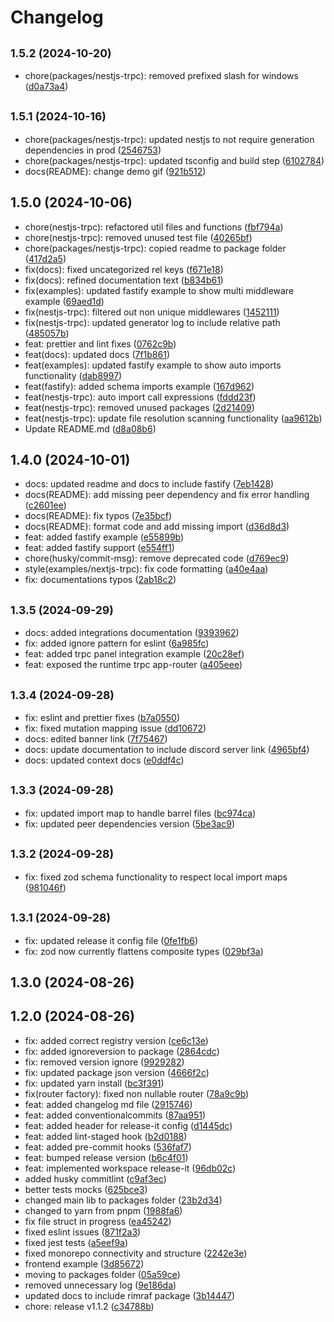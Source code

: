 # Changelog

## <small>1.5.2 (2024-10-20)</small>

* chore(packages/nestjs-trpc): removed prefixed slash for windows ([d0a73a4](https://github.com/KevinEdry/nestjs-trpc/commit/d0a73a4))

## <small>1.5.1 (2024-10-16)</small>

* chore(packages/nestjs-trpc): updated nestjs to not require generation dependencies in prod ([2546753](https://github.com/KevinEdry/nestjs-trpc/commit/2546753))
* chore(packages/nestjs-trpc): updated tsconfig and build step ([6102784](https://github.com/KevinEdry/nestjs-trpc/commit/6102784))
* docs(README): change demo gif ([921b512](https://github.com/KevinEdry/nestjs-trpc/commit/921b512))

## 1.5.0 (2024-10-06)

* chore(nestjs-trpc): refactored util files and functions ([fbf794a](https://github.com/KevinEdry/nestjs-trpc/commit/fbf794a))
* chore(nestjs-trpc): removed unused test file ([40265bf](https://github.com/KevinEdry/nestjs-trpc/commit/40265bf))
* chore(packages/nestjs-trpc): copied readme to package folder ([417d2a5](https://github.com/KevinEdry/nestjs-trpc/commit/417d2a5))
* fix(docs): fixed uncategorized rel keys ([f671e18](https://github.com/KevinEdry/nestjs-trpc/commit/f671e18))
* fix(docs): refined documentation text ([b834b61](https://github.com/KevinEdry/nestjs-trpc/commit/b834b61))
* fix(examples): updated fastify example to show multi middleware example ([69aed1d](https://github.com/KevinEdry/nestjs-trpc/commit/69aed1d))
* fix(nestjs-trpc): filtered out non unique middlewares ([1452111](https://github.com/KevinEdry/nestjs-trpc/commit/1452111))
* fix(nestjs-trpc): updated generator log to include relative path ([485057b](https://github.com/KevinEdry/nestjs-trpc/commit/485057b))
* feat: prettier and lint fixes ([0762c9b](https://github.com/KevinEdry/nestjs-trpc/commit/0762c9b))
* feat(docs): updated docs ([7f1b861](https://github.com/KevinEdry/nestjs-trpc/commit/7f1b861))
* feat(examples): updated fastify example to show auto imports functionality ([dab8997](https://github.com/KevinEdry/nestjs-trpc/commit/dab8997))
* feat(fastify): added schema imports example ([167d962](https://github.com/KevinEdry/nestjs-trpc/commit/167d962))
* feat(nestjs-trpc): auto import call expressions ([fddd23f](https://github.com/KevinEdry/nestjs-trpc/commit/fddd23f))
* feat(nestjs-trpc): removed unused packages ([2d21409](https://github.com/KevinEdry/nestjs-trpc/commit/2d21409))
* feat(nestjs-trpc): update file resolution scanning functionality ([aa9612b](https://github.com/KevinEdry/nestjs-trpc/commit/aa9612b))
* Update README.md ([d8a08b6](https://github.com/KevinEdry/nestjs-trpc/commit/d8a08b6))

## 1.4.0 (2024-10-01)

* docs: updated readme and docs to include fastify ([7eb1428](https://github.com/KevinEdry/nestjs-trpc/commit/7eb1428))
* docs(README): add missing peer dependency and fix error handling ([c2601ee](https://github.com/KevinEdry/nestjs-trpc/commit/c2601ee))
* docs(README): fix typos ([7e35bcf](https://github.com/KevinEdry/nestjs-trpc/commit/7e35bcf))
* docs(README): format code and add missing import ([d36d8d3](https://github.com/KevinEdry/nestjs-trpc/commit/d36d8d3))
* feat: added fastify example ([e55899b](https://github.com/KevinEdry/nestjs-trpc/commit/e55899b))
* feat: added fastify support ([e554ff1](https://github.com/KevinEdry/nestjs-trpc/commit/e554ff1))
* chore(husky/commit-msg): remove deprecated code ([d769ec9](https://github.com/KevinEdry/nestjs-trpc/commit/d769ec9))
* style(examples/nextjs-trpc): fix code formatting ([a40e4aa](https://github.com/KevinEdry/nestjs-trpc/commit/a40e4aa))
* fix: documentations typos ([2ab18c2](https://github.com/KevinEdry/nestjs-trpc/commit/2ab18c2))

## <small>1.3.5 (2024-09-29)</small>

* docs: added integrations documentation ([9393962](https://github.com/KevinEdry/nestjs-trpc/commit/9393962))
* fix: added ignore pattern for eslint ([6a985fc](https://github.com/KevinEdry/nestjs-trpc/commit/6a985fc))
* feat: added trpc panel integration example ([20c28ef](https://github.com/KevinEdry/nestjs-trpc/commit/20c28ef))
* feat: exposed the runtime trpc app-router ([a405eee](https://github.com/KevinEdry/nestjs-trpc/commit/a405eee))

## <small>1.3.4 (2024-09-28)</small>

* fix: eslint and prettier fixes ([b7a0550](https://github.com/KevinEdry/nestjs-trpc/commit/b7a0550))
* fix: fixed mutation mapping issue ([dd10672](https://github.com/KevinEdry/nestjs-trpc/commit/dd10672))
* docs: edited banner link ([7f75467](https://github.com/KevinEdry/nestjs-trpc/commit/7f75467))
* docs: update documentation to include discord server link ([4965bf4](https://github.com/KevinEdry/nestjs-trpc/commit/4965bf4))
* docs: updated context docs ([e0ddf4c](https://github.com/KevinEdry/nestjs-trpc/commit/e0ddf4c))

## <small>1.3.3 (2024-09-28)</small>

* fix: updated import map to handle barrel files ([bc974ca](https://github.com/KevinEdry/nestjs-trpc/commit/bc974ca))
* fix: updated peer dependencies version ([5be3ac9](https://github.com/KevinEdry/nestjs-trpc/commit/5be3ac9))

## <small>1.3.2 (2024-09-28)</small>

* fix: fixed zod schema functionality to respect local import maps ([981046f](https://github.com/KevinEdry/nestjs-trpc/commit/981046f))

## <small>1.3.1 (2024-09-28)</small>

* fix: updated release it config file ([0fe1fb6](https://github.com/KevinEdry/nestjs-trpc/commit/0fe1fb6))
* fix: zod now currently flattens composite types ([029bf3a](https://github.com/KevinEdry/nestjs-trpc/commit/029bf3a))

## 1.3.0 (2024-08-26)

## 1.2.0 (2024-08-26)

* fix: added correct registry version ([ce6c13e](https://github.com/KevinEdry/nestjs-trpc/commit/ce6c13e))
* fix: added ignoreversion to package ([2864cdc](https://github.com/KevinEdry/nestjs-trpc/commit/2864cdc))
* fix: removed version ignore ([9929282](https://github.com/KevinEdry/nestjs-trpc/commit/9929282))
* fix: updated package json version ([4666f2c](https://github.com/KevinEdry/nestjs-trpc/commit/4666f2c))
* fix: updated yarn install ([bc3f391](https://github.com/KevinEdry/nestjs-trpc/commit/bc3f391))
* fix(router factory): fixed non nullable router ([78a9c9b](https://github.com/KevinEdry/nestjs-trpc/commit/78a9c9b))
* feat: added changelog md file ([2915746](https://github.com/KevinEdry/nestjs-trpc/commit/2915746))
* feat: added conventionalcommits ([87aa951](https://github.com/KevinEdry/nestjs-trpc/commit/87aa951))
* feat: added header for release-it config ([d1445dc](https://github.com/KevinEdry/nestjs-trpc/commit/d1445dc))
* feat: added lint-staged hook ([b2d0188](https://github.com/KevinEdry/nestjs-trpc/commit/b2d0188))
* feat: added pre-commit hooks ([536faf7](https://github.com/KevinEdry/nestjs-trpc/commit/536faf7))
* feat: bumped release version ([b6c4f01](https://github.com/KevinEdry/nestjs-trpc/commit/b6c4f01))
* feat: implemented workspace release-it ([96db02c](https://github.com/KevinEdry/nestjs-trpc/commit/96db02c))
* added husky commitlint ([c9af3ec](https://github.com/KevinEdry/nestjs-trpc/commit/c9af3ec))
* better tests mocks ([625bce3](https://github.com/KevinEdry/nestjs-trpc/commit/625bce3))
* changed main lib to packages folder ([23b2d34](https://github.com/KevinEdry/nestjs-trpc/commit/23b2d34))
* changed to yarn from pnpm ([1988fa6](https://github.com/KevinEdry/nestjs-trpc/commit/1988fa6))
* fix file struct in progress ([ea45242](https://github.com/KevinEdry/nestjs-trpc/commit/ea45242))
* fixed eslint issues ([871f2a3](https://github.com/KevinEdry/nestjs-trpc/commit/871f2a3))
* fixed jest tests ([a5eef9a](https://github.com/KevinEdry/nestjs-trpc/commit/a5eef9a))
* fixed monorepo connectivity and structure ([2242e3e](https://github.com/KevinEdry/nestjs-trpc/commit/2242e3e))
* frontend example ([3d85672](https://github.com/KevinEdry/nestjs-trpc/commit/3d85672))
* moving to packages folder ([05a59ce](https://github.com/KevinEdry/nestjs-trpc/commit/05a59ce))
* removed unnecessary log ([9e186da](https://github.com/KevinEdry/nestjs-trpc/commit/9e186da))
* updated docs to include rimraf package ([3b14447](https://github.com/KevinEdry/nestjs-trpc/commit/3b14447))
* chore: release v1.1.2 ([c34788b](https://github.com/KevinEdry/nestjs-trpc/commit/c34788b))
